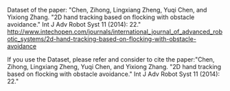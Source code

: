 Dataset of the paper: "Chen, Zihong, Lingxiang Zheng, Yuqi Chen, and Yixiong Zhang. "2D hand tracking based on flocking with obstacle avoidance." Int J Adv Robot Syst 11 (2014): 22."
http://www.intechopen.com/journals/international_journal_of_advanced_robotic_systems/2d-hand-tracking-based-on-flocking-with-obstacle-avoidance


If you use the Dataset, please refer and consider to cite the paper:"Chen, Zihong, Lingxiang Zheng, Yuqi Chen, and Yixiong Zhang. "2D hand tracking based on flocking with obstacle avoidance." Int J Adv Robot Syst 11 (2014): 22."
